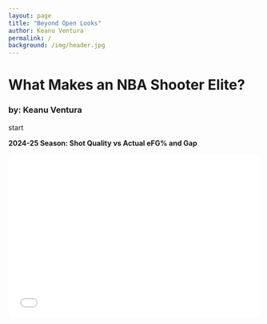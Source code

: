 ```yaml
---
layout: page
title: "Beyond Open Looks"
author: Keanu Ventura
permalink: /
background: /img/header.jpg
---
```


# What Makes an NBA Shooter Elite? 

### by: Keanu Ventura

start

**2024-25 Season: Shot Quality vs Actual eFG% and Gap**

<div style="position: relative; padding-bottom: 65%; height: 0; overflow: hidden; max-width: 100%; border-radius: 12px;">
  <iframe 
    src="{{ site.baseurl }}/img/all_players_bar.html" 
    style="position: absolute; top: 0; left: 0; width: 100%; height: 100%; border: none;"
    title="Interactive Shot Quality Bar Chart"
    allowfullscreen
  ></iframe>
</div>
